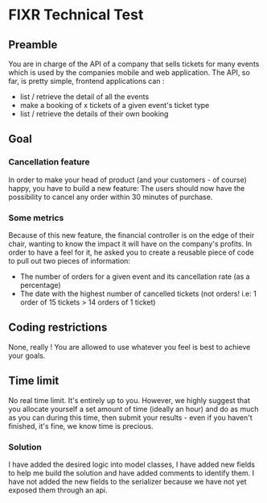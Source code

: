 # FIXR Technical Test

## Preamble

You are in charge of the API of a company that sells tickets for many events which is used by the companies mobile and web application.
The API, so far, is pretty simple, frontend applications can :
- list / retrieve the detail of all the events
- make a booking of x tickets of a given event's ticket type
- list / retrieve the details of their own booking


## Goal
### Cancellation feature

In order to make your head of product (and your customers - of course) happy, you have to build a new feature:
The users should now have the possibility to cancel any order within 30 minutes of purchase.

### Some metrics

Because of this new feature, the financial controller is on the edge of their chair, wanting to know the impact it will have on the company's profits.
In order to have a feel for it, he asked you to create a reusable piece of code to pull out two pieces of information:
   - The number of orders for a given event and its cancellation rate (as a percentage)
   - The date with the highest number of cancelled tickets (not orders! i.e: 1 order of 15 tickets > 14 orders of 1 ticket)


## Coding restrictions

None, really ! You are allowed to use whatever you feel is best to achieve your goals.


## Time limit

No real time limit. It's entirely up to you.
However, we highly suggest that you allocate yourself a set amount of time (ideally an hour) and do as much as you can during this time, then submit your results -
even if you haven't finished, it's fine, we know time is precious.


### Solution

I have added the desired logic into model classes, I have added new fields to help me build the solution and have 
added comments to identify them. I have not added the new fields to the serializer because we have not yet exposed them through an api. 
